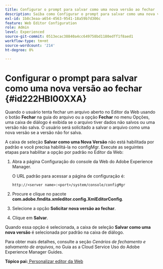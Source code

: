 ```yaml
---
title: Configurar o prompt para salvar como uma nova versão ao fechar
description: Saiba como Configurar o prompt para salvar como uma nova versão ao fechar
exl-id: 1b8c3eaa-a654-4563-9541-18a59b7d306c
feature: Web Editor Configuration
role: Admin
level: Experienced
source-git-commit: 0513ecac38840a4cc649758bd1180edff1f8aed1
workflow-type: tm+mt
source-wordcount: '214'
ht-degree: 0%

---
```


# Configurar o prompt para salvar como uma nova versão ao fechar {#id222HBI00XXA}

Quando o usuário tenta fechar um arquivo aberto no Editor da Web usando o botão **Fechar** na guia do arquivo ou a opção **Fechar** no menu Opções, uma caixa de diálogo é exibida se o arquivo tiver dados não salvos ou uma versão não salva. O usuário será solicitado a salvar o arquivo como uma nova versão se a versão não for salva.

A caixa de seleção **Salvar como uma Nova Versão** não está habilitada por padrão e você precisa habilitá-la no configMgr. Execute as seguintes etapas para habilitar a opção por padrão no Editor da Web:

1. Abra a página Configuração do console da Web do Adobe Experience Manager.

   O URL padrão para acessar a página de configuração é:

   ```http
   http://<server name>:<port>/system/console/configMgr
   ```

1. Procure e clique no pacote **com.adobe.fmdita.xmleditor.config.XmlEditorConfig**.

1. Selecione a opção **Solicitar nova versão ao fechar**.

1. Clique em **Salvar**.


Quando essa opção é selecionada, a caixa de seleção **Salvar como uma nova versão** é selecionada por padrão na caixa de diálogo.

Para obter mais detalhes, consulte a seção *Cenários de fechamento e salvamento de arquivos*, no Guia as a Cloud Service Uso do Adobe Experience Manager Guides.

**Tópico pai:**[ Personalizar editor da Web](conf-web-editor.md)
